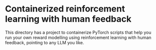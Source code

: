 # Containerized reinforcement learning with human feedback

This directory has a project to containerize PyTorch scripts that help you run your own reward modelling using reinforcement learning with human feedback, pointing to any LLM you like. 
